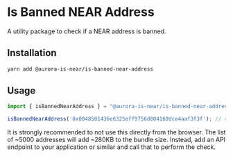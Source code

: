 # Is Banned NEAR Address

A utility package to check if a NEAR address is banned.

## Installation

```sh
yarn add @aurora-is-near/is-banned-near-address
```

## Usage

```ts
import { isBannedNearAddress } = "@aurora-is-near/is-banned-near-address";

isBannedNearAddress('0x0048501436e6325eff9756d804160dce4aaf3f3f'); // => true
```

It is strongly recommended to not use this directly from the browser. The list
of ~5000 addresses will add ~280KB to the bundle size. Instead, add an API
endpoint to your application or similar and call that to perform the check.
